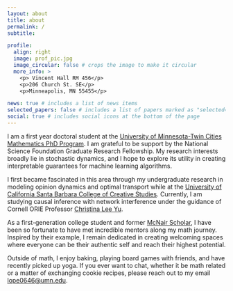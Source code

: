 ```yaml
---
layout: about
title: about
permalink: /
subtitle: 

profile:
  align: right
  image: prof_pic.jpg
  image_circular: false # crops the image to make it circular
  more_info: >
    <p> Vincent Hall RM 456</p>
    <p>206 Church St. SE</p>
    <p>Minneapolis, MN 55455</p>

news: true # includes a list of news items
selected_papers: false # includes a list of papers marked as "selected={true}"
social: true # includes social icons at the bottom of the page
---
```

I am a first year doctoral student at the [University of Minnesota-Twin Cities Mathematics PhD Program](https://cse.umn.edu/math). I am grateful to be support by the National Science Foundation Graduate Research Fellowship. My research interests broadly lie in stochastic dynamics, and I hope to explore its utility in creating interpretable guarantees for machine learning algorithms.
 
 I first became fascinated in this area through my undergraduate research in modeling opinion dynamics and optimal transport while at the [University of California Santa Barbara College of Creative Studies](https://ccs.ucsb.edu/). Currently, I am studying causal inference with network interference under the guidance of Cornell ORIE Professor [Christina Lee Yu](https://cleeyu.orie.cornell.edu/). 

 As a first-generation college student and former [McNair Scholar](https://mcnair.ucsb.edu/), I have been so fortunate to have met incredible mentors along my math journey. Inspired by their example, I remain dedicated in creating welcoming spaces where everyone can be their authentic self and reach their highest potential. 

 Outside of math, I enjoy baking, playing board games with friends, and have recently picked up yoga. If you ever want to chat, whether it be math related or a matter of exchanging cookie recipes, please reach out to my email [lope0646@umn.edu](lope0646@umn.edu).

